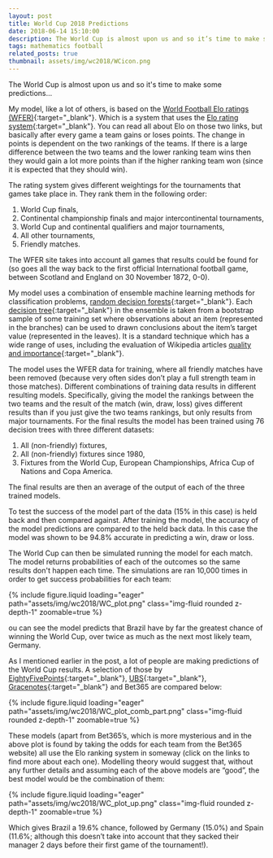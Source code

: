 ```yaml
---
layout: post
title: World Cup 2018 Predictions
date: 2018-06-14 15:10:00
description: The World Cup is almost upon us and so it’s time to make some predictions…
tags: mathematics football
related_posts: true
thumbnail: assets/img/wc2018/WCicon.png
---
```


The World Cup is almost upon us and so it's time to make some predictions...

My model, like a lot of others, is based on the [World Football Elo ratings (WFER)](https://www.eloratings.net/){:target="\_blank"}. Which is a system that uses the [Elo rating system](https://en.wikipedia.org/wiki/Elo_rating_system){:target="\_blank"}. You can read all about Elo on those two links, but basically after every game a team gains or loses points. The change in points is dependent on the two rankings of the teams. If there is a large difference between the two teams and the lower ranking team wins then they would gain a lot more points than if the higher ranking team won (since it is expected that they should win).

The rating system gives different weightings for the tournaments that games take place in. They rank them in the following order:

1. World Cup finals,
2. Continental championship finals and major intercontinental tournaments,
3. World Cup and continental qualifiers and major tournaments,
4. All other tournaments,
5. Friendly matches.

The WFER site takes into account all games that results could be found for (so goes all the way back to the first official International football game, between  Scotland and England on 30 November 1872, 0-0). 

My model uses a combination of ensemble machine learning methods for classification problems, [random decision forests](https://en.wikipedia.org/wiki/Random_forest){:target="\_blank"}. Each [decision tree](https://en.wikipedia.org/wiki/Decision_tree){:target="\_blank"} in the ensemble is taken from a bootstrap sample of some training set where observations about an item (represented in the branches) can be used to drawn conclusions about the item’s target value (represented in the leaves). It is a standard technique which has a wide range of uses, including the evaluation of Wikipedia articles [quality and importance](https://link.springer.com/chapter/10.1007%2F978-3-319-46254-7_50){:target="\_blank"}.

The model uses the WFER data for training, where all friendly matches have been removed (because very often sides don’t play a full strength team in those matches). Different combinations of training data results in different resulting models. Specifically, giving the model the rankings between the two teams and the result of the match (win, draw, loss) gives different results than if you just give the two teams rankings, but only results from major tournaments. For the final results the model has been trained using 76 decision trees with three different datasets:

1. All (non-friendly) fixtures,
2. All (non-friendly) fixtures since 1980,
3. Fixtures from the World Cup, European Championships, Africa Cup of Nations and Copa America.

The final results are then an average of the output of each of the three trained models.

To test the success of the model part of the data (15% in this case) is held back and then compared against. After training the model, the accuracy of the model predictions are compared to the held back data. In this case the model was shown to be 94.8% accurate in predicting a win, draw or loss.

The World Cup can then be simulated running the model for each match. The model returns probabilities of each of the outcomes so the same results don't happen each time. The simulations are ran 10,000 times in order to get success probabilities for each team:

<div class="row mt-3">
    <div class="col-sm mt-3 mt-md-0">
        {% include figure.liquid loading="eager" path="assets/img/wc2018/WC_plot.png" class="img-fluid rounded z-depth-1" zoomable=true %}
    </div>
</div>

ou can see the model predicts that Brazil have by far the greatest chance of winning the World Cup, over twice as much as the next most likely team, Germany.

As I mentioned earlier in the post, a lot of people are making predictions of the World Cup results. A selection of those by [EightyFivePoints](https://eightyfivepoints.blogspot.com/2018/05/what-can-we-expect-from-21st-fifa-world.html){:target="\_blank"}, [UBS](https://www.ubs.com/content/dam/assets/wm/global/cio/doc/investing-in-emerging-markets-en.pdf){:target="\_blank"}, [Gracenotes](http://www.gracenote.com/sports/fifa-world-cup-predictions-2018/){:target="\_blank"} and Bet365 are compared below:

<div class="row mt-3">
    <div class="col-sm mt-3 mt-md-0">
        {% include figure.liquid loading="eager" path="assets/img/wc2018/WC_plot_comb_part.png" class="img-fluid rounded z-depth-1" zoomable=true %}
    </div>
</div>

These models (apart from Bet365’s, which is more mysterious and in the above plot is found by taking the odds for each team from the Bet365 website) all use the Elo ranking system in someway (click on the links to find more about each one). Modelling theory would suggest that, without any further details and assuming each of the above models are “good”, the best model would be the combination of them:

<div class="row mt-3">
    <div class="col-sm mt-3 mt-md-0">
        {% include figure.liquid loading="eager" path="assets/img/wc2018/WC_plot_up.png" class="img-fluid rounded z-depth-1" zoomable=true %}
    </div>
</div>

Which gives Brazil a 19.6% chance, followed by Germany (15.0%) and Spain (11.6%; although this doesn’t take into account that they sacked their manager 2 days before their first game of the tournament!).

